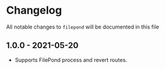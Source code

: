 # Changelog

All notable changes to `filepond` will be documented in this file

## 1.0.0 - 2021-05-20

- Supports FilePond process and revert routes.
